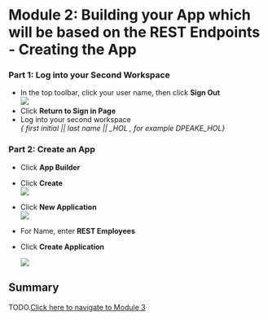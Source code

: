 # Module 2: Building your App which will be based on the REST Endpoints - Creating the App

### **Part 1**: Log into your Second Workspace

- In the top toolbar, click your user name, then click **Sign Out**  
    ![](https://i.imgur.com/TMfZgGM.png[/img])
- Click **Return to Sign in Page**
- Log into your second workspace  
  *{ first initial || last name || _HOL , for example DPEAKE_HOL}*

### **Part 2**: Create an App  

- Click **App Builder**
- Click **Create**  
    ![](https://i.imgur.com/kiNDCkK.png[/img])
- Click **New Application**  
    ![](https://i.imgur.com/2lG1hQ6.png[/img])
- For Name, enter **REST Employees**
- Click **Create Application**

    ![](https://i.imgur.com/7qq1RjM.png[/img])

## Summary

TODO.[Click here to navigate to Module 3](3-linking-the-rest-service-defined-in-the-first-workspace-adding-a-web-source-for-emp.md)